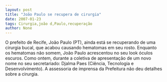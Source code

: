 ```yaml
---
layout: post
title: "João Paulo se recupera de cirurgia"
date: 2007-01-23
tags: Cirurgia,joão d,Paulo,recuperação
author: None
---
```

O prefeito de Recife, João Paulo (PT), ainda está se recuperando de uma cirurgia bucal, que acabou causando hematomas em seu rosto. Enquanto os hematomas não somem, João Paulo acrescentou no seu look óculos escuros. 
Como ontem, durante a coletiva de apresentação de um novo nome no seu secretariado: Djalma Paes (Ciência, Tecnologia e Desenvolvimento). 
A assessoria de imprensa da Prefeitura não deu detalhes sobre a cirurgia.&nbsp;&nbsp;&nbsp;&nbsp;  